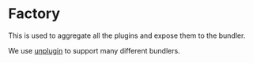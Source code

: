# Factory

This is used to aggregate all the plugins and expose them to the bundler.

We use [unplugin](https://unplugin.unjs.io/) to support many different bundlers.
